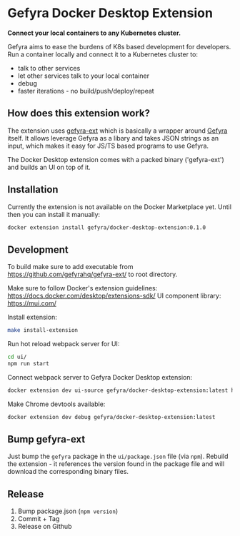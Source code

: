 # Gefyra Docker Desktop Extension

**Connect your local containers to any Kubernetes cluster.**

Gefyra aims to ease the burdens of K8s based development for developers.
Run a container locally and connect it to a Kubernetes cluster to:

 - talk to other services
 - let other services talk to your local container
 - debug
 - faster iterations - no build/push/deploy/repeat

 ## How does this extension work?

The extension uses [gefyra-ext](https://github.com/gefyrahq/gefyra-ext) which is basically a wrapper around [Gefyra](https://github.com/gefyrahq/gefyra)
itself. It allows leverage Gefyra as a libary and takes JSON strings as an input, which makes it easy for JS/TS based programs to use Gefyra. 

The Docker Desktop extension comes with a packed binary ('gefyra-ext') and builds an UI on top of it.

## Installation

Currently the extension is not available on the Docker Marketplace yet. Until then you can install it manually:

```bash
docker extension install gefyra/docker-desktop-extension:0.1.0
```

## Development
To build make sure to add executable from https://github.com/gefyrahq/gefyra-ext/ to root directory.

Make sure to follow Docker's extension guidelines: https://docs.docker.com/desktop/extensions-sdk/
UI component library: https://mui.com/

Install extension:

```bash
make install-extension
```

Run hot reload webpack server for UI:
```bash
cd ui/
npm run start
```

Connect webpack server to Gefyra Docker Desktop extension:
```bash
docker extension dev ui-source gefyra/docker-desktop-extension:latest http://localhost:3000
```

Make Chrome devtools available:
```bash
docker extension dev debug gefyra/docker-desktop-extension:latest
```

## Bump gefyra-ext
Just bump the `gefyra` package in the `ui/package.json` file (via `npm`).
Rebuild the extension - it references the version found in the package file and will download
the corresponding binary files.

## Release

1. Bump package.json (`npm version`)
2. Commit + Tag
3. Release on Github
